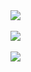 <div>
  <a href="#">
    <img align="center" src="https://github-readme-stats.vercel.app/api?username=cevitaufik&theme=dark&show_icons=true&hide_border=true&count_private=true" />
  </a>
</div>
<br/>
<div>
  <a href="#">
    <img align="center" src="https://github-readme-streak-stats.herokuapp.com/?user=cevitaufik&theme=dark&hide_border=true" />
  </a>
</div>
<br/>
<div>
  <a href="#">
    <img align="center" src="https://github-readme-stats.vercel.app/api/top-langs/?username=cevitaufik&theme=dark&show_icons=true&hide_border=true&layout=compact" />
  </a>
</div>
